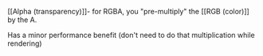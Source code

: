 [[Alpha (transparency)]]- for RGBA, you "pre-multiply" the [[RGB (color)]] by the A.

Has a minor performance benefit (don't need to do that multiplication while rendering)